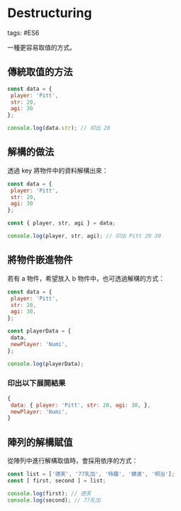 # Destructuring

tags: #ES6

一種更容易取值的方式。

## 傳統取值的方法

``` js
const data = {
 player: 'Pitt',
 str: 20,
 agi: 30
};

console.log(data.str); // 印出 20
```

## 解構的做法

透過 key 將物件中的資料解構出來：

``` js
const data = {
 player: 'Pitt',
 str: 20,
 agi: 30
};

const { player, str, agi } = data;

console.log(player, str, agi); // 印出 Pitt 20 30
```

## 將物件嵌進物件

若有 a 物件，希望放入 b 物件中，也可透過解構的方式：

``` js
const data = {
 player: 'Pitt',
 str: 20,
 agi: 30,
};

const playerData = {
 data,
 newPlayer: 'Numi',
};

console.log(playerData);
```

### 印出以下展開結果

``` js
{
 data: { player: 'Pitt', str: 20, agi: 30, },
 newPlayer: 'Numi',
}
```

## 陣列的解構賦值

從陣列中進行解構取值時，會採用依序的方式：

``` js
const list = ['德芙', '77乳加', '特趣', '健達', '明治'];
const [ first, second ] = list;

console.log(first); // 德芙
console.log(second); // 77乳加
```
